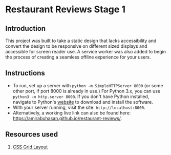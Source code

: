 # Restaurant Reviews Stage 1

## Introduction

This project was built to take a static design that lacks accessibility and convert the design to be responsive on different sized displays and accessible for screen reader use. A service worker was also added to begin the process of creating a seamless offline experience for your users.

## Instructions

* To run, set up a server with `python -m SimpleHTTPServer 8000` (or some other port, if port 8000 is already in use.) For Python 3.x, you can use `python3 -m http.server 8000`. If you don't have Python installed, navigate to Python's [website](https://www.python.org/) to download and install the software.
* With your server running, visit the site: `http://localhost:8000`.
* Alternatively, a working live link can also be found here: https://amirabuhasan.github.io/restaurant-reviews/.

## Resources used

1. [CSS Grid Layout](https://gridbyexample.com/)
